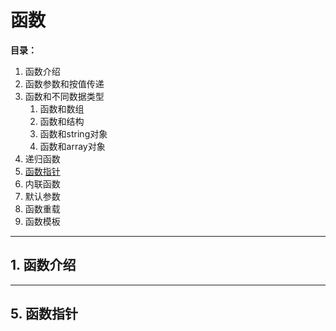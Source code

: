 # 函数

**目录：**  
1. 函数介绍
2. 函数参数和按值传递
3. 函数和不同数据类型
   1. 函数和数组
   2. 函数和结构
   3. 函数和string对象
   4. 函数和array对象
4. 递归函数
5. [函数指针](#pointer)
6. 内联函数
7. 默认参数
8. 函数重载
9. 函数模板
-------------
## 1. 函数介绍

-------------

<a id="pointer"></a>
## 5. 函数指针
